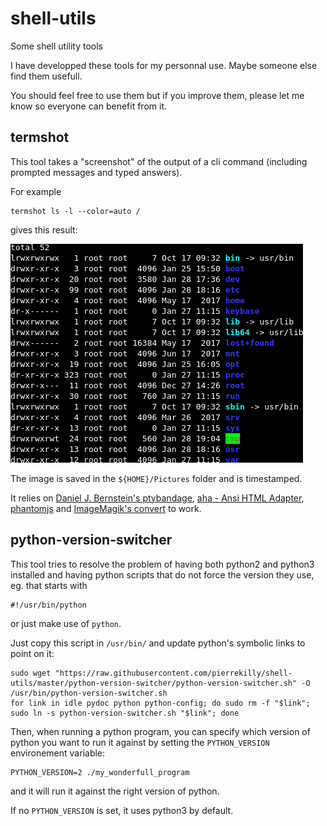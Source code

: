 # shell-utils
Some shell utility tools

I have developped these tools for my personnal use. Maybe someone else find them usefull.

You should feel free to use them but if you improve them, please let me know so everyone can benefit from it.

## termshot

This tool takes a "screenshot" of the output of a cli command (including prompted messages and typed answers).

For example

```shell
termshot ls -l --color=auto /
```

gives this result:

![screenshot of terminal command, with colors](screenshots/termshot.png "Screenshot of a terminal command, with colors.")

The image is saved in the `${HOME}/Pictures` folder and is timestamped.

It relies on [Daniel J. Bernstein's ptybandage](https://jdebp.eu/Softwares/djbwares/bernstein-ptyget.html), [aha - Ansi HTML Adapter](https://github.com/theZiz/aha), [phantomjs](http://phantomjs.org/) and [ImageMagik's convert](https://www.imagemagick.org/script/convert.php) to work.


## python-version-switcher

This tool tries to resolve the problem of having both python2 and python3 installed and having python scripts that do not force the version they use, eg. that starts with
```
#!/usr/bin/python
```
or just make use of `python`.

Just copy this script in `/usr/bin/` and update python's symbolic links to point on it:
```
sudo wget "https://raw.githubusercontent.com/pierrekilly/shell-utils/master/python-version-switcher/python-version-switcher.sh" -O /usr/bin/python-version-switcher.sh
for link in idle pydoc python python-config; do sudo rm -f "$link"; sudo ln -s python-version-switcher.sh "$link"; done
```

Then, when running a python program, you can specify which version of python you want to run it against by setting the `PYTHON_VERSION` environement variable:
```
PYTHON_VERSION=2 ./my_wonderfull_program
```

and it will run it against the right version of python.

If no `PYTHON_VERSION` is set, it uses python3 by default.

